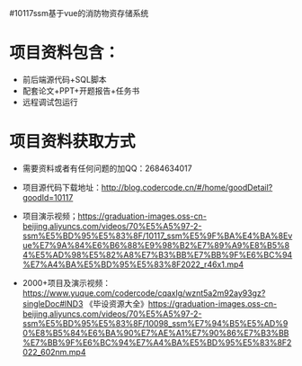 #10117ssm基于vue的消防物资存储系统

# 项目资料包含：
* 前后端源代码+SQL脚本
* 配套论文+PPT+开题报告+任务书
* 远程调试包运行

# 项目资料获取方式
* 需要资料或者有任何问题的加QQ：2684634017

* 项目源代码下载地址：http://blog.codercode.cn/#/home/goodDetail?goodId=10117

* 项目演示视频；https://graduation-images.oss-cn-beijing.aliyuncs.com/videos/70%E5%A5%97-2-ssm%E5%BD%95%E5%83%8F/10117_ssm%E5%9F%BA%E4%BA%8Evue%E7%9A%84%E6%B6%88%E9%98%B2%E7%89%A9%E8%B5%84%E5%AD%98%E5%82%A8%E7%B3%BB%E7%BB%9F%E6%BC%94%E7%A4%BA%E5%BD%95%E5%83%8F2022_r46x1.mp4

* 2000+项目及演示视频：https://www.yuque.com/codercode/cqaxlg/wznt5a2m92ay93gz?singleDoc#lND3 《毕设资源大全》https://graduation-images.oss-cn-beijing.aliyuncs.com/videos/70%E5%A5%97-2-ssm%E5%BD%95%E5%83%8F/10098_ssm%E7%94%B5%E5%AD%90%E8%B5%84%E6%BA%90%E7%AE%A1%E7%90%86%E7%B3%BB%E7%BB%9F%E6%BC%94%E7%A4%BA%E5%BD%95%E5%83%8F2022_602nm.mp4
